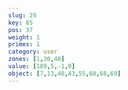 ```yaml
---
slug: 29
key: 85
pos: 37
weight: 1
primes: 1
category: user
zones: [1,30,40]
value: [109,5,-1,0]
object: [7,13,40,43,55,60,68,69]
---
```

